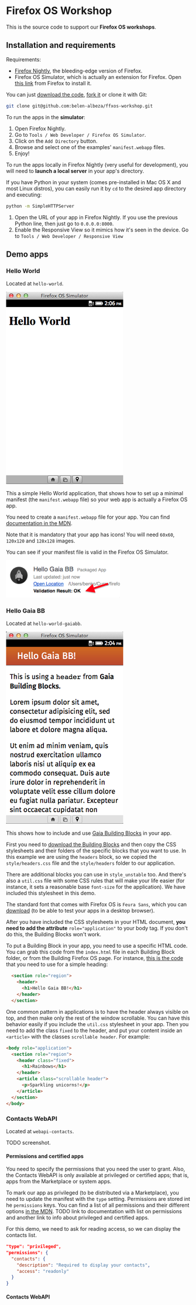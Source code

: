 # Firefox OS Workshop

This is the source code to support our **Firefox OS workshops**.

## Installation and requirements

Requirements:

- [Firefox Nightly](http://nightly.mozilla.org), the bleeding-edge version of Firefox.
- Firefox OS Simulator, which is actually an extension for Firefox. Open [this link](https://addons.mozilla.org/firefox/addon/firefox-os-simulator/) from Firefox to install it.

You can just [download the code](https://github.com/belen-albeza/ffxos-workshop/archive/master.zip), [fork it](https://github.com/belen-albeza/ffxos-workshop/fork) or clone it with Git:

```bash
git clone git@github.com:belen-albeza/ffxos-workshop.git
```

To run the apps in the **simulator**:

1. Open Firefox Nightly.
2. Go to `Tools / Web Developer / Firefox OS Simulator`.
3. Click on the `Add Directory` button.
4. Browse and select one of the examples' `manifest.webapp` files.
5. Enjoy!

To run the apps locally in Firefox Nightly (very useful for development), you will need to **launch a local server** in your app's directory.

If you have Python in your system (comes pre-installed in Mac OS X and most Linux distros), you can easily run it by `cd` to the desired app directory and executing: 
 
```bash
python -m SimpleHTTPServer
```

1. Open the URL of your app in Firefox Nightly. If you use the previous Python line, then just go to `0.0.0.0:8000`.
2. Enable the Responsive View so it mimics how it's seen in the device. Go to `Tools / Web Developer / Responsive View`

## Demo apps

### Hello World

Located at `hello-world`.

![Hello World screenshot](images/hello_world_screenshot.png)

This a simple Hello World application, that shows how to set up a minimal manifest (the `manifest.webapp` file) so your web app is actually a Firefox OS app.

You need to create a `manifest.webapp` file for your app. You can find [documentation in the MDN](https://developer.mozilla.org/en-US/Apps/Developing/Manifest).

Note that it is mandatory that your app has icons! You will need `60x60`, `120x120` and `128x128` images.

You can see if your manifest file is valid in the Firefox OS Simulator.

![Manifest validation](images/manifest_validation.png)

### Hello Gaia BB

Located at `hello-world-gaiabb`.

![Hello Gaia BB screenshot](images/hello_gaia_screenshot.png)

This shows how to include and use [Gaia Building Blocks](http://www.buildingfirefoxos.com) in your app.

First you need to [download the Building Blocks](http://buildingfirefoxos.com/downloads/) and then copy the CSS stylesheets and their folders of the specific blocks that you want to use. In this example we are using the `headers` block, so we copied the `style/headers.css` file and the `style/headers` folder to our application.

There are additional blocks you can use in `style_unstable` too. And there's also a `util.css` file with some CSS rules that will make your life easier (for instance, it sets a reasonable base `font-size` for the application). We have included this stylesheet in this demo.

The standard font that comes with Firefox OS is `Feura Sans`, which you can [download](http://buildingfirefoxos.com/downloads/) (to be able to test your apps in a desktop browser).

After you have included the CSS stylesheets in your HTML document, **you need to add the attribute** `role="application"` to your body tag. If you don't do this, the Building Blocks won't work.

To put a Building Block in your app, you need to use a specific HTML code. You can grab this code from the `index.html` file in each Building Block folder, or from the Building Firefox OS page. For instance, [this is the code](http://buildingfirefoxos.com/building-blocks/headers.html) that you need to use for a simple heading:

```html
  <section role="region">
    <header>
      <h1>Hello Gaia BB!</h1>
    </header>
  </section>
```

One common pattern in applications is to have the header always visible on top, and then make only the rest of the window scrollable. You can have this behavior easily if you include the `util.css` stylesheet in your app. Then you need to add the class `fixed` to the header, and put your content inside an `<article>` with the classes `scrollable header`. For example:

```html
<body role="application">
  <section role="region">
    <header class="fixed">
      <h1>Rainbows</h1>
    </header>
    <article class="scrollable header">
      <p>Sparkling unicorns!</p>
    </article>
  </section>
</body>
```

### Contacts WebAPI

Located at `webapi-contacts`.

TODO screenshot.

#### Permissions and certified apps

You need to specify the permissions that you need the user to grant. Also, the Contacts WebAPI is only available at privileged or certified apps; that is, apps from the Marketplace or system apps.

To mark our app as privileged (to be distributed via a Marketplace), you need to update the manifest with the `type` setting. Permissions are stored int he `permissions` keys. You can find a list of all permissions and their different options [in the MDN](https://developer.mozilla.org/en-US/Apps/Developing/App_permissions). TODO link to documentation with list on permissions and another link to info about privileged and certified apps.

For this demo, we need to ask for reading access, so we can display the contacts list.

```json
"type": "privileged",
"permissions": {
  "contacts": {
    "description": "Required to display your contacts",
    "access": "readonly"
  }
}
```

#### Contacts WebAPI

